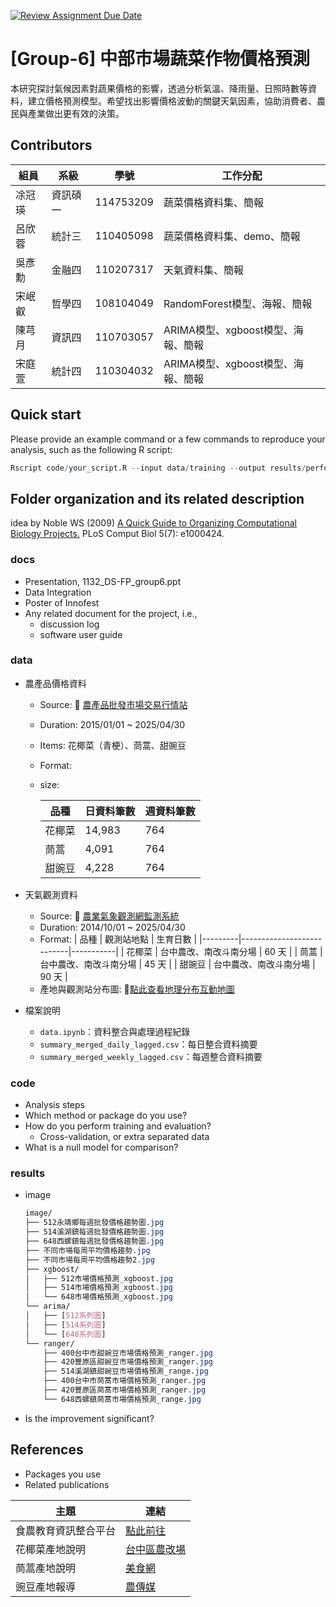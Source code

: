 [![Review Assignment Due Date](https://classroom.github.com/assets/deadline-readme-button-22041afd0340ce965d47ae6ef1cefeee28c7c493a6346c4f15d667ab976d596c.svg)](https://classroom.github.com/a/HR2Xz9sU)
# [Group-6] 中部市場蔬菜作物價格預測
本研究探討氣候因素對蔬果價格的影響，透過分析氣溫、降雨量、日照時數等資料，建立價格預測模型。希望找出影響價格波動的關鍵天氣因素，協助消費者、農民與產業做出更有效的決策。

## Contributors
|組員|系級|學號|工作分配|
|-|-|-|-|
|凃冠瑛|資訊碩一|114753209|蔬菜價格資料集、簡報|
|呂欣蓉|統計三|110405098|蔬菜價格資料集、demo、簡報|
|吳彥勳|金融四|110207317|天氣資料集、簡報|
|宋岷叡|哲學四|108104049|RandomForest模型、海報、簡報|
|陳芎月|資訊四|110703057|ARIMA模型、xgboost模型、海報、簡報|
|宋庭萱|統計四|110304032|ARIMA模型、xgboost模型、海報、簡報|


## Quick start
Please provide an example command or a few commands to reproduce your analysis, such as the following R script:
```R
Rscript code/your_script.R --input data/training --output results/performance.tsv
```

## Folder organization and its related description
idea by Noble WS (2009) [A Quick Guide to Organizing Computational Biology Projects.](https://journals.plos.org/ploscompbiol/article?id=10.1371/journal.pcbi.1000424) PLoS Comput Biol 5(7): e1000424.

### docs
* Presentation, 1132_DS-FP_group6.ppt
* Data Integration
* Poster of Innofest
* Any related document for the project, i.e.,
  * discussion log
  * software user guide

### data
* 農產品價格資料
  * Source: 🔗 [農產品批發市場交易行情站](https://amis.afa.gov.tw/veg/VegProdDayTransInfo.aspx)
  * Duration: 2015/01/01 ~ 2025/04/30
  * Items: 花椰菜（青梗）、茼蒿、甜豌豆
  * Format: 
  * size:

    | 品種    | 日資料筆數 | 週資料筆數 |
    |---------|------------|-------------|
    | 花椰菜  | 14,983     | 764         |
    | 茼蒿    | 4,091      | 764         |
    | 甜豌豆  | 4,228      | 764         |

* 天氣觀測資料
  * Source: 🔗 [農業氣象觀測網監測系統](https://agr.cwa.gov.tw/history/station_day)
  * Duration: 2014/10/01 ~ 2025/04/30
  * Format:
    | 品種    | 觀測站地點                | 生育日數 |
    |---------|---------------------------|-----------|
    | 花椰菜  | 台中農改、南改斗南分場   | 60 天     |
    | 茼蒿    | 台中農改、南改斗南分場   | 45 天     |
    | 甜豌豆  | 台中農改、南改斗南分場   | 90 天     |
  * 產地與觀測站分布圖: 🔗[點此查看地理分布互動地圖](https://www.google.com/maps/d/u/0/edit?mid=1ReIEOk9rDv4Jogp6OP7GNVv825XCBh0&usp=sharing)

* 檔案說明
  - `data.ipynb`：資料整合與處理過程紀錄
  - `summary_merged_daily_lagged.csv`：每日整合資料摘要
  - `summary_merged_weekly_lagged.csv`：每週整合資料摘要
  
### code
* Analysis steps
* Which method or package do you use?
* How do you perform training and evaluation?
  * Cross-validation, or extra separated data
* What is a null model for comparison?

### results
* image
  ```css
  image/
  ├── 512永靖鄉每週批發價格趨勢圖.jpg
  ├── 514溪湖鎮每週批發價格趨勢圖.jpg
  ├── 648西螺鎮每週批發價格趨勢圖.jpg
  ├── 不同市場每周平均價格趨勢.jpg
  ├── 不同市場每周平均價格趨勢2.jpg
  ├── xgboost/
  │   ├── 512市場價格預測_xgboost.jpg
  │   ├── 514市場價格預測_xgboost.jpg
  │   └── 648市場價格預測_xgboost.jpg
  └── arima/
  │   ├── [512系列圖]
  │   ├── [514系列圖]
  │   └── [648系列圖]
  └── ranger/
      ├── 400台中市甜豌豆市場價格預測_ranger.jpg
      ├── 420豐原區甜豌豆市場價格預測_ranger.jpg
      ├── 514溪湖鎮甜豌豆市場價格預測_range.jpg
      ├── 400台中市茼蒿市場價格預測_ranger.jpg
      ├── 420豐原區茼蒿市場價格預測_ranger.jpg
      └── 648西螺鎮茼蒿市場價格預測_range.jpg
  ```
* Is the improvement significant?

## References
* Packages you use
* Related publications

| 主題             | 連結 |
|------------------|------|
| 食農教育資訊整合平台 | [點此前往](https://fae.moa.gov.tw/map/county_agri.php) |
| 花椰菜產地說明     | [台中區農改場](https://www.tcdares.gov.tw/theme_data.php?theme=news&sub_theme=event&id=13643) |
| 茼蒿產地說明      | [美食網](https://food.ltn.com.tw/article/1282) |
| 豌豆產地報導      | [農傳媒](https://www.agriharvest.tw/archives/73963) |
